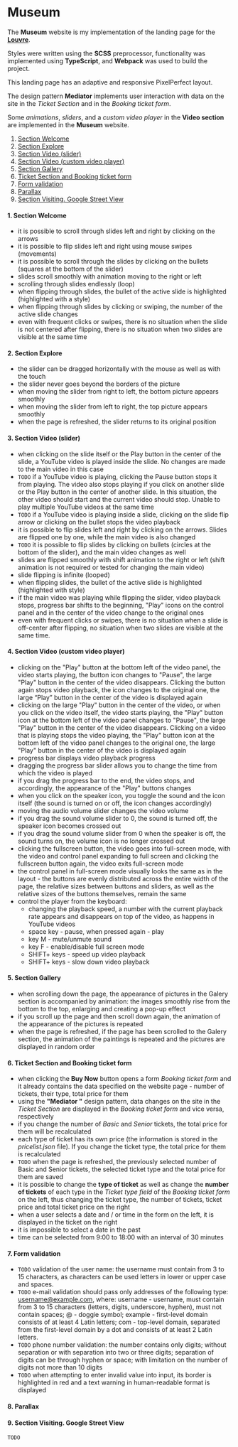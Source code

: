 # Museum
The **Museum** website is my implementation of the landing page for the [**Louvre**](https://museum-landing.netlify.app).

Styles were written using the **SCSS** preprocessor, functionality was implemented using **TypeScript**, and **Webpack** was used to build the project.

This landing page has an adaptive and responsive PixelPerfect layout.

The design pattern **Mediator** implements user interaction with data on the site in the *Ticket Section* and in the *Booking ticket form*.

Some *animations*, *sliders*, and a *custom video player* in the **Video section** are implemented in the **Museum** website.

1. [Section Welcome](#1-section-welcome)
2. [Section Explore](#2-section-explore)
3. [Section Video (slider)](#3-section-video-slider)
4. [Section Video (custom video player)](#4-section-video-custom-video-player)
5. [Section Gallery](#5-section-gallery)
6. [Ticket Section and Booking ticket form](#6-ticket-section-and-booking-ticket-form)
7. [Form validation](#7-form-validation)
8. [Parallax](#8-parallax)
9. [Section Visiting. Google Street View](#9-section-visiting-google-street-view)

#### 1. Section Welcome
- it is possible to scroll through slides left and right by clicking on the arrows
- it is possible to flip slides left and right using mouse swipes (movements)
- it is possible to scroll through the slides by clicking on the bullets (squares at the bottom of the slider)
- slides scroll smoothly with animation moving to the right or left
- scrolling through slides endlessly (loop)
- when flipping through slides, the bullet of the active slide is highlighted (highlighted with a style)
- when flipping through slides by clicking or swiping, the number of the active slide changes
- even with frequent clicks or swipes, there is no situation when the slide is not centered after flipping, there is no situation when two slides are visible at the same time

#### 2. Section Explore
- the slider can be dragged horizontally with the mouse as well as with the touch
- the slider never goes beyond the borders of the picture
- when moving the slider from right to left, the bottom picture appears smoothly
- when moving the slider from left to right, the top picture appears smoothly
- when the page is refreshed, the slider returns to its original position

#### 3. Section Video (slider)
- when clicking on the slide itself or the Play button in the center of the slide, a YouTube video is played inside the slide. No changes are made to the main video in this case
- `TODO`  if a YouTube video is playing, clicking the Pause button stops it from playing. The video also stops playing if you click on another slide or the Play button in the center of another slide. In this situation, the other video should start and the current video should stop. Unable to play multiple YouTube videos at the same time
- `TODO`  if a YouTube video is playing inside a slide, clicking on the slide flip arrow or clicking on the bullet stops the video playback
- it is possible to flip slides left and right by clicking on the arrows. Slides are flipped one by one, while the main video is also changed
- `TODO` it is possible to flip slides by clicking on bullets (circles at the bottom of the slider), and the main video changes as well
- slides are flipped smoothly with shift animation to the right or left (shift animation is not required or tested for changing the main video)
- slide flipping is infinite (looped)
- when flipping slides, the bullet of the active slide is highlighted (highlighted with style)
- if the main video was playing while flipping the slider, video playback stops, progress bar shifts to the beginning, "Play" icons on the control panel and in the center of the video change to the original ones
- even with frequent clicks or swipes, there is no situation when a slide is off-center after flipping, no situation when two slides are visible at the same time.

#### 4. Section Video (custom video player)
- clicking on the "Play" button at the bottom left of the video panel, the video starts playing, the button icon changes to "Pause", the large "Play" button in the center of the video disappears. Clicking the button again stops video playback, the icon changes to the original one, the large “Play” button in the center of the video is displayed again
- clicking on the large "Play" button in the center of the video, or when you click on the video itself, the video starts playing, the "Play" button icon at the bottom left of the video panel changes to "Pause", the large "Play" button in the center of the video disappears. Clicking on a video that is playing stops the video playing, the "Play" button icon at the bottom left of the video panel changes to the original one, the large "Play" button in the center of the video is displayed again
- progress bar displays video playback progress
- dragging the progress bar slider allows you to change the time from which the video is played
- if you drag the progress bar to the end, the video stops, and accordingly, the appearance of the "Play" buttons changes
- when you click on the speaker icon, you toggle the sound and the icon itself (the sound is turned on or off, the icon changes accordingly)
- moving the audio volume slider changes the video volume
- if you drag the sound volume slider to 0, the sound is turned off, the speaker icon becomes crossed out
- if you drag the sound volume slider from 0 when the speaker is off, the sound turns on, the volume icon is no longer crossed out
- clicking the fullscreen button, the video goes into full-screen mode, with the video and control panel expanding to full screen and clicking the fullscreen button again, the video exits full-screen mode
- the control panel in full-screen mode visually looks the same as in the layout - the buttons are evenly distributed across the entire width of the page, the relative sizes between buttons and sliders, as well as the relative sizes of the buttons themselves, remain the same
- control the player from the keyboard:
    - changing the playback speed, a number with the current playback rate appears and disappears on top of the video, as happens in YouTube videos
    - space key - pause, when pressed again - play
    - key M - mute/unmute sound
    - key F - enable/disable full screen mode
    - SHIFT+ keys - speed up video playback
    - SHIFT+ keys - slow down video playback

#### 5. Section Gallery
- when scrolling down the page, the appearance of pictures in the Galery section is accompanied by animation: the images smoothly rise from the bottom to the top, enlarging and creating a pop-up effect
- if you scroll up the page and then scroll down again, the animation of the appearance of the pictures is repeated
- when the page is refreshed, if the page has been scrolled to the Galery section, the animation of the paintings is repeated and the pictures are displayed in random order

#### 6. Ticket Section and Booking ticket form
- when clicking the **Buy Now** button opens a form *Booking ticket form* and it already contains the data specified on the website page - number of tickets, their type, total price for them
- using the **"Mediator "** design pattern, data changes on the site in the *Ticket Section* are displayed in the *Booking ticket form* and vice versa, respectively
- if you change the number of *Basic* and *Senior* tickets, the total price for them will be recalculated
- each type of ticket has its own price (the information is stored in the *pricelist.json* file). If you change the ticket type, the total price for them is recalculated
- `TODO` when the page is refreshed, the previously selected number of Basic and Senior tickets, the selected ticket type and the total price for them are saved
- it is possible to change the **type of ticket** as well as change the **number of tickets** of each type in the *Ticket type field* of the *Booking ticket form* on the left, thus changing the ticket type, the number of tickets, ticket price and total ticket price on the right
- when a user selects a date and / or time in the form on the left, it is displayed in the ticket on the right
- it is impossible to select a date in the past
- time can be selected from 9:00 to 18:00 with an interval of 30 minutes

#### 7. Form validation
- `TODO` validation of the user name: the username must contain from 3 to 15 characters, as characters can be used letters in lower or upper case and spaces.
- `TODO` e-mail validation should pass only addresses of the following type: username@example.com, where: username - username, must contain from 3 to 15 characters (letters, digits, underscore, hyphen), must not contain spaces; @ - doggie symbol; example - first-level domain consists of at least 4 Latin letters; com - top-level domain, separated from the first-level domain by a dot and consists of at least 2 Latin letters.
- `TODO` phone number validation: the number contains only digits; without separation or with separation into two or three digits; separation of digits can be through hyphen or space; with limitation on the number of digits not more than 10 digits
- `TODO` when attempting to enter invalid value into input, its border is highlighted in red and a text warning in human-readable format is displayed

#### 8. Parallax

#### 9. Section Visiting. Google Street View
`TODO`
